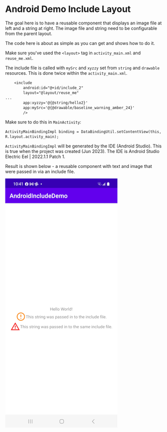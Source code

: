 # Android Demo Include Layout

The goal here is to have a reusable component that displays an image file at left and a string at right. The image file and string need to be configurable from the parent layout.

The code here is about as simple as you can get and shows how to do it.

Make sure you've used the `<layout>` tag in `activity_main.xml` and `reuse_me.xml`.


The include file is called with `mySrc` and `xyzzy` set from `string` and `drawable` resources. This is done twice within the `activity_main.xml`.


```
    <include
        android:id="@+id/include_2"
        layout="@layout/reuse_me"
...
        app:xyzzy='@{@string/hello2}'
        app:mySrc='@{@drawable/baseline_warning_amber_24}'
        />
```

Make sure to do this in `MainActivity`:

```
ActivityMainBindingImpl binding = DataBindingUtil.setContentView(this, R.layout.activity_main);
```

`ActivityMainBindingImpl` will be generated by the IDE (Android Studio). This is true when the project was created (Jun 2023). The IDE is Android Studio Electric Eel | 2022.1.1 Patch 1.

Result is shown below - a reusable component with text and image that were passed in via an include file.

<img src="https://github.com/fullStackOasis/android-java-include-demo/blob/main/demo.png?raw=true"/>
